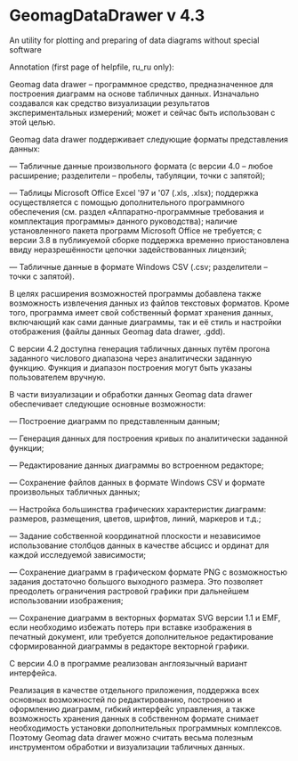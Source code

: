 # GeomagDataDrawer v 4.3
An utility for plotting and preparing of data diagrams without special software

Annotation (first page of helpfile, ru_ru only):

Geomag data drawer – программное средство, предназначенное для построения диаграмм на основе табличных данных. Изначально создавался как средство визуализации результатов экспериментальных измерений; может и сейчас быть использован с этой целью.

Geomag data drawer поддерживает следующие форматы представления данных:

— Табличные данные произвольного формата (с версии 4.0 – любое расширение; разделители – пробелы, табуляции, точки с запятой);

— Таблицы Microsoft Office Excel '97 и '07 (.xls, .xlsx); поддержка осуществляется с помощью дополнительного программного обеспечения (см. раздел «Аппаратно-программные требования и комплектация программы» данного руководства); наличие установленного пакета программ Microsoft Office не требуется; с версии 3.8 в публикуемой сборке поддержка временно приостановлена ввиду неразрешённости цепочки задействованных лицензий;

— Табличные данные в формате Windows CSV (.csv; разделители – точки с запятой).

В целях расширения возможностей программы добавлена также возможность извлечения данных из файлов текстовых форматов. Кроме того, программа имеет свой собственный формат хранения данных, включающий как сами данные диаграммы, так и её стиль и настройки отображения (файлы данных Geomag data drawer, .gdd).

С версии 4.2 доступна генерация табличных данных путём прогона заданного числового диапазона через аналитически заданную функцию. Функция и диапазон построения могут быть указаны пользователем вручную.

В части визуализации и обработки данных Geomag data drawer обеспечивает следующие основные возможности:

— Построение диаграмм по представленным данным;

— Генерация данных для построения кривых по аналитически заданной функции;

— Редактирование данных диаграммы во встроенном редакторе;

— Сохранение файлов данных в формате Windows CSV и формате произвольных табличных данных;

— Настройка большинства графических характеристик диаграмм: размеров, размещения, цветов, шрифтов, линий, маркеров и т.д.;

— Задание собственной координатной плоскости и независимое использование столбцов данных в качестве абсцисс и ординат для каждой исследуемой зависимости;

— Сохранение диаграмм в графическом формате PNG с возможностью задания достаточно большого выходного размера. Это позволяет преодолеть ограничения растровой графики при дальнейшем использовании изображения;

— Сохранение диаграмм в векторных форматах SVG версии 1.1 и EMF, если необходимо избежать потерь при вставке изображения в печатный документ, или требуется дополнительное редактирование сформированной диаграммы в редакторе векторной графики.

С версии 4.0 в программе реализован англоязычный вариант интерфейса.

Реализация в качестве отдельного приложения, поддержка всех основных возможностей по редактированию, построению и оформлению диаграмм, гибкий интерфейс управления, а также возможность хранения данных в собственном формате снимает необходимость установки дополнительных программных комплексов. Поэтому Geomag data drawer можно считать весьма полезным инструментом обработки и визуализации табличных данных.
